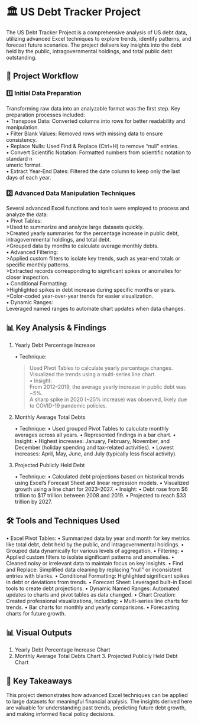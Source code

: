 # 🏛️ US Debt Tracker Project <br>

The US Debt Tracker Project is a comprehensive analysis of US debt data, utilizing advanced Excel techniques to explore trends, identify patterns, and forecast future scenarios. The project delivers key insights into the debt held by the public, intragovernmental holdings, and total public debt outstanding.

## 📂 Project Workflow

<h3>1️⃣ Initial Data Preparation</h3>

Transforming raw data into an analyzable format was the first step. Key preparation processes included:<br>
	•	Transpose Data: Converted columns into rows for better readability and manipulation.<br>
	•	Filter Blank Values: Removed rows with missing data to ensure consistency.<br>
	•	Replace Nulls: Used Find & Replace (Ctrl+H) to remove “null” entries.<br>
	•	Convert Scientific Notation: Formatted numbers from scientific notation to standard n<br>umeric format.<br>
	•	Extract Year-End Dates: Filtered the date column to keep only the last days of each year.<br>
 
 <h3>2️⃣ Advanced Data Manipulation Techniques</h3>

Several advanced Excel functions and tools were employed to process and analyze the data:<br>
	•	Pivot Tables:<br>
			>Used to summarize and analyze large datasets quickly.<br>
			>Created yearly summaries for the percentage increase in public debt, intragovernmental holdings, and total debt.<br>
			>Grouped data by months to calculate average monthly debts.<br>
	•	Advanced Filtering:<br>
			>Applied custom filters to isolate key trends, such as year-end totals or specific monthly patterns.<br>
			>Extracted records corresponding to significant spikes or anomalies for closer inspection.<br>
	•	Conditional Formatting:<br>
			>Highlighted spikes in debt increase during specific months or years.<br>
			>Color-coded year-over-year trends for easier visualization.<br>
	•	Dynamic Ranges: <br>
 			Leveraged named ranges to automate chart updates when data changes.<br>

## 📊 Key Analysis & Findings

1. Yearly Debt Percentage Increase

	•	Technique:<br>
	>Used Pivot Tables to calculate yearly percentage changes.<br>
	>Visualized the trends using a multi-series line chart.<br>
	•	Insight:<br>
	>From 2012–2019, the average yearly increase in public debt was ~5%.<br>
	>A sharp spike in 2020 (~25% increase) was observed, likely due to COVID-19 pandemic policies.<br>

2. Monthly Average Total Debts

	•	Technique:
	•	Used grouped Pivot Tables to calculate monthly averages across all years.
	•	Represented findings in a bar chart.
	•	Insight:
	•	Highest increases: January, February, November, and December (holiday spending and tax-related activities).
	•	Lowest increases: April, May, June, and July (typically less fiscal activity).

3. Projected Publicly Held Debt

	•	Technique:
	•	Calculated debt projections based on historical trends using Excel’s Forecast Sheet and linear regression models.
	•	Visualized growth using a line chart for 2023–2027.
	•	Insight:
	•	Debt rose from $6 trillion to $17 trillion between 2008 and 2019.
	•	Projected to reach $33 trillion by 2027.


## 🛠️ Tools and Techniques Used

  •	Excel Pivot Tables:
  •	Summarized data by year and month for key metrics like total debt, debt held by the public, and intragovernmental holdings.
  •	Grouped data dynamically for various levels of aggregation.
  •	Filtering:
  •	Applied custom filters to isolate significant patterns and anomalies.
  •	Cleaned noisy or irrelevant data to maintain focus on key insights.
  •	Find and Replace: Simplified data cleaning by replacing “null” or inconsistent entries with blanks.
  •	Conditional Formatting: Highlighted significant spikes in debt or deviations from trends.
  •	Forecast Sheet: Leveraged built-in Excel tools to create debt projections.
  •	Dynamic Named Ranges: Automated updates to charts and pivot tables as data changed.
  •	Chart Creation: Created professional visualizations, including:
  •	Multi-series line charts for trends.
  •	Bar charts for monthly and yearly comparisons.
  •	Forecasting charts for future growth.


## 📊 Visual Outputs

  1.	Yearly Debt Percentage Increase Chart
  2.	Monthly Average Total Debts Chart
	3.	Projected Publicly Held Debt Chart

## 🧾 Key Takeaways

This project demonstrates how advanced Excel techniques can be applied to large datasets for meaningful financial analysis. The insights derived here are valuable for understanding past trends, predicting future debt growth, and making informed fiscal policy decisions.

